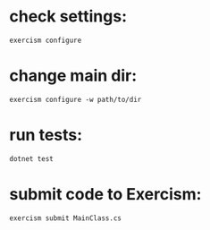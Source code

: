 # check settings:
    exercism configure

# change main dir:
    exercism configure -w path/to/dir

# run tests:
    dotnet test

# submit code to Exercism:
    exercism submit MainClass.cs